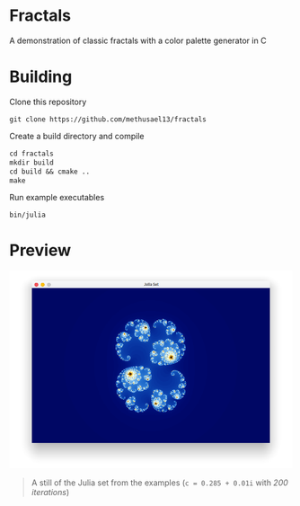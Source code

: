 # Fractals
A demonstration of classic fractals with a color palette generator in C

# Building
Clone this repository
```
git clone https://github.com/methusael13/fractals
```
Create a build directory and compile
```
cd fractals
mkdir build
cd build && cmake ..
make
```
Run example executables
```
bin/julia
```

# Preview
![Julia still](https://raw.githubusercontent.com/methusael13/fractals/master/preview/julia_still.png)
> A still of the Julia set from the examples (`c = 0.285 + 0.01i` with <em>200 iterations</em>)
